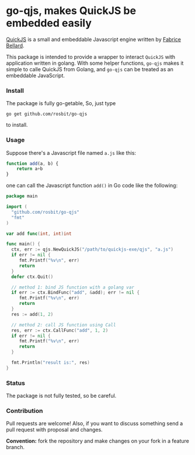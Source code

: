 # go-qjs, makes QuickJS be embedded easily

[QuickJS](https://bellard.org/quickjs/) is a small and embeddable Javascript engine written by [Fabrice Bellard](https://bellard.org).

This package is intended to provide a wrapper to interact `QuickJS` with application written in golang.
With some helper functions, `go-qjs` makes it simple to calle QuickJS from Golang, and `go-qjs` can be
treated as an embeddable JavaScript.

### Install

The package is fully go-getable, So, just type

  `go get github.com/rosbit/go-qjs`

to install.

### Usage

Suppose there's a Javascript file named `a.js` like this:

```javascript
function add(a, b) {
    return a+b
}
```

one can call the Javascript function `add()` in Go code like the following:

```go
package main

import (
  "github.com/rosbit/go-qjs"
  "fmt"
)

var add func(int, int)int

func main() {
  ctx, err := qjs.NewQuickJS("/path/to/quickjs-exe/qjs", "a.js")
  if err != nil {
     fmt.Printf("%v\n", err)
     return
  }
  defer ctx.Quit()

  // method 1: bind JS function with a golang var
  if err := ctx.BindFunc("add", &add); err != nil {
     fmt.Printf("%v\n", err)
     return
  }
  res := add(1, 2)

  // method 2: call JS function using Call
  res, err := ctx.CallFunc("add", 1, 2)
  if err != nil {
     fmt.Printf("%v\n", err)
     return
  }

  fmt.Println("result is:", res)
}
```

### Status

The package is not fully tested, so be careful.

### Contribution

Pull requests are welcome! Also, if you want to discuss something send a pull request with proposal and changes.

__Convention:__ fork the repository and make changes on your fork in a feature branch.
